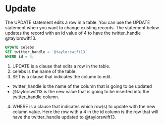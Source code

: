 # Update

The UPDATE statement edits a row in a table. You can use the UPDATE statement when you want to change existing records. The statement below updates the record with an id value of 4 to have the twitter_handle @taylorswift13.

```sql
UPDATE celebs
SET twitter_handle = '@taylorswift13'
WHERE id = 4;
```

1. UPDATE is a clause that edits a row in the table.
2. celebs is the name of the table.
3. SET is a clause that indicates the column to edit.

- twitter_handle is the name of the column that is going to be updated
- @taylorswift13 is the new value that is going to be inserted into the twitter_handle column.

4. WHERE is a clause that indicates which row(s) to update with the new column value. Here the row with a 4 in the id column is the row that will have the twitter_handle updated to @taylorswift13.